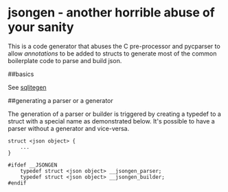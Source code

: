 # jsongen - another horrible abuse of your sanity

This is a code generator that abuses the C pre-processor and pycparser to allow *annotations*
to be added to structs to generate most of the common boilerplate code to parse and build json.

##basics

See [sqlitegen](sqlitegen.md)

##generating a parser or a generator

The generation of a parser or builder is triggered by creating a typedef to a struct with a
special name as demonstrated below. It's possible to have a parser without a generator and
vice-versa.

```
struct <json object> {
	...
}

#ifdef __JSONGEN
	typedef struct <json object> __jsongen_parser;
	typedef struct <json object> __jsongen_builder;
#endif
```